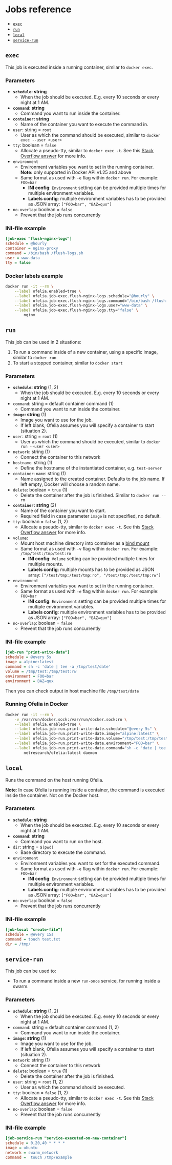 # Jobs reference

- [`exec`](#exec)
- [`run`](#run)
- [`local`](#local)
- [`service-run`](#service-run)

## `exec`

This job is executed inside a running container, similar to `docker exec`.

### Parameters

- **`schedule`: string**
  - When the job should be executed. E.g. every 10 seconds or every night at 1 AM.
- **`command`: string**
  - Command you want to run inside the container.
- **`container`: string**
  - Name of the container you want to execute the command in.
- `user`: string = `root`
  - User as which the command should be executed, similar to `docker exec --user <user>`
- `tty`: boolean = `false`
  - Allocate a pseudo-tty, similar to `docker exec -t`. See this [Stack Overflow answer](https://stackoverflow.com/questions/30137135/confused-about-docker-t-option-to-allocate-a-pseudo-tty) for more info.
- `environment`
  - Environment variables you want to set in the running container. **Note:** only supported in Docker API v1.25 and above
  - Same format as used with `-e` flag within `docker run`. For example: `FOO=bar`
    - **INI config**: `Environment` setting can be provided multiple times for multiple environment variables.
    - **Labels config**: multiple environment variables has to be provided as JSON array: `["FOO=bar", "BAZ=qux"]`
- `no-overlap`: boolean = `false`
  - Prevent that the job runs concurrently

### INI-file example

```ini
[job-exec "flush-nginx-logs"]
schedule = @hourly
container = nginx-proxy
command = /bin/bash /flush-logs.sh
user = www-data
tty = false
```

### Docker labels example

```sh
docker run -it --rm \
    --label ofelia.enabled=true \
    --label ofelia.job-exec.flush-nginx-logs.schedule="@hourly" \
    --label ofelia.job-exec.flush-nginx-logs.command="/bin/bash /flush-logs.sh" \
    --label ofelia.job-exec.flush-nginx-logs.user="www-data" \
    --label ofelia.job-exec.flush-nginx-logs.tty="false" \
        nginx
```

## `run`

This job can be used in 2 situations:

1. To run a command inside of a new container, using a specific image, similar to `docker run`
1. To start a stopped container, similar to `docker start`

### Parameters

- **`schedule`: string** (1, 2)
  - When the job should be executed. E.g. every 10 seconds or every night at 1 AM.
- `command`: string = default container command (1)
  - Command you want to run inside the container.
- **`image`: string** (1)
  - Image you want to use for the job.
  - If left blank, Ofelia assumes you will specify a container to start (situation 2).
- `user`: string = `root` (1)
  - User as which the command should be executed, similar to `docker run --user <user>`
- `network`: string (1)
  - Connect the container to this network
- `hostname`: string (1)
  - Define the hostname of the instantiated container, e.g. `test-server`
- `container-name`: string (1)
  - Name assigned to the created container. Defaults to the job name. If left
    empty, Docker will choose a random name.
- `delete`: boolean = `true` (1)
  - Delete the container after the job is finished. Similar to `docker run --rm`
- **`container`: string** (2)
  - Name of the container you want to start.
  - Required field in case parameter `image` is not specified, no default.
- `tty`: boolean = `false` (1, 2)
  - Allocate a pseudo-tty, similar to `docker exec -t`. See this [Stack Overflow answer](https://stackoverflow.com/questions/30137135/confused-about-docker-t-option-to-allocate-a-pseudo-tty) for more info.
- `volume`:
  - Mount host machine directory into container as a [bind mount](https://docs.docker.com/storage/bind-mounts/#start-a-container-with-a-bind-mount)
  - Same format as used with `-v` flag within `docker run`. For example: `/tmp/test:/tmp/test:ro`
    - **INI config**: `Volume` setting can be provided multiple times for multiple mounts.
    - **Labels config**: multiple mounts has to be provided as JSON array: `["/test/tmp:/test/tmp:ro", "/test/tmp:/test/tmp:rw"]`
- `environment`
  - Environment variables you want to set in the running container.
  - Same format as used with `-e` flag within `docker run`. For example: `FOO=bar`
    - **INI config**: `Environment` setting can be provided multiple times for multiple environment variables.
    - **Labels config**: multiple environment variables has to be provided as JSON array: `["FOO=bar", "BAZ=qux"]`
- `no-overlap`: boolean = `false`
  - Prevent that the job runs concurrently

### INI-file example

```ini
[job-run "print-write-date"]
schedule = @every 5s
image = alpine:latest
command = sh -c 'date | tee -a /tmp/test/date'
volume = /tmp/test:/tmp/test:rw
environment = FOO=bar
environment = BAZ=qux
```

Then you can check output in host machine file `/tmp/test/date`

### Running Ofelia in Docker

```sh
docker run -it --rm \
    -v /var/run/docker.sock:/var/run/docker.sock:ro \
    --label ofelia.enabled=true \
    --label ofelia.job-run.print-write-date.schedule="@every 5s" \
    --label ofelia.job-run.print-write-date.image="alpine:latest" \
    --label ofelia.job-run.print-write-date.volume="/tmp/test:/tmp/test:rw" \
    --label ofelia.job-run.print-write-date.environment="FOO=bar" \
    --label ofelia.job-run.print-write-date.command="sh -c 'date | tee -a /tmp/test/date'" \
        netresearch/ofelia:latest daemon
```

## `local`

Runs the command on the host running Ofelia.

**Note**: In case Ofelia is running inside a container, the command is executed inside the container. Not on the Docker host.

### Parameters

- **`schedule`: string**
  - When the job should be executed. E.g. every 10 seconds or every night at 1 AM.
- **`command`: string**
  - Command you want to run on the host.
- `dir`: string = `$(pwd)`
  - Base directory to execute the command.
- `environment`
  - Environment variables you want to set for the executed command.
  - Same format as used with `-e` flag within `docker run`. For example: `FOO=bar`
    - **INI config**: `Environment` setting can be provided multiple times for multiple environment variables.
    - **Labels config**: multiple environment variables has to be provided as JSON array: `["FOO=bar", "BAZ=qux"]`
- `no-overlap`: boolean = `false`
  - Prevent that the job runs concurrently

### INI-file example

```ini
[job-local "create-file"]
schedule = @every 15s
command = touch test.txt
dir = /tmp/
```

## `service-run`

This job can be used to:

- To run a command inside a new `run-once` service, for running inside a swarm.

### Parameters

- **`schedule`: string** (1, 2)
  - When the job should be executed. E.g. every 10 seconds or every night at 1 AM.
- `command`: string = default container command (1, 2)
  - Command you want to run inside the container.
- **`image`: string** (1)
  - Image you want to use for the job.
  - If left blank, Ofelia assumes you will specify a container to start (situation 2).
- `network`: string (1)
  - Connect the container to this network
- `delete`: boolean = `true` (1)
  - Delete the container after the job is finished.
- `user`: string = `root` (1, 2)
  - User as which the command should be executed.
- `tty`: boolean = `false` (1, 2)
  - Allocate a pseudo-tty, similar to `docker exec -t`. See this [Stack Overflow answer](https://stackoverflow.com/questions/30137135/confused-about-docker-t-option-to-allocate-a-pseudo-tty) for more info.
- `no-overlap`: boolean = `false`
  - Prevent that the job runs concurrently

### INI-file example

```ini
[job-service-run "service-executed-on-new-container"]
schedule = 0,20,40 * * * *
image = ubuntu
network = swarm_network
command =  touch /tmp/example
```
